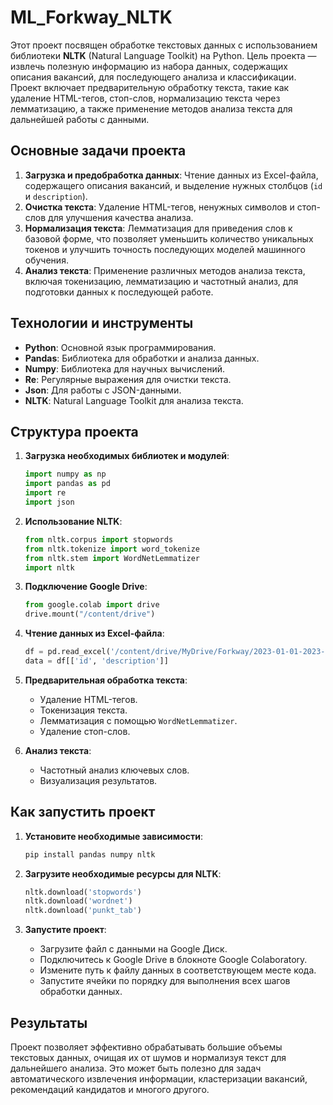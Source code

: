 # ML_Forkway_NLTK

Этот проект посвящен обработке текстовых данных с использованием библиотеки **NLTK** (Natural Language Toolkit) на Python. Цель проекта — извлечь полезную информацию из набора данных, содержащих описания вакансий, для последующего анализа и классификации. Проект включает предварительную обработку текста, такие как удаление HTML-тегов, стоп-слов, нормализацию текста через лемматизацию, а также применение методов анализа текста для дальнейшей работы с данными.

## Основные задачи проекта

1. **Загрузка и предобработка данных**: Чтение данных из Excel-файла, содержащего описания вакансий, и выделение нужных столбцов (`id` и `description`).
2. **Очистка текста**: Удаление HTML-тегов, ненужных символов и стоп-слов для улучшения качества анализа.
3. **Нормализация текста**: Лемматизация для приведения слов к базовой форме, что позволяет уменьшить количество уникальных токенов и улучшить точность последующих моделей машинного обучения.
4. **Анализ текста**: Применение различных методов анализа текста, включая токенизацию, лемматизацию и частотный анализ, для подготовки данных к последующей работе.

## Технологии и инструменты

- **Python**: Основной язык программирования.
- **Pandas**: Библиотека для обработки и анализа данных.
- **Numpy**: Библиотека для научных вычислений.
- **Re**: Регулярные выражения для очистки текста.
- **Json**: Для работы с JSON-данными.
- **NLTK**: Natural Language Toolkit для анализа текста.

## Структура проекта

1. **Загрузка необходимых библиотек и модулей**:
   ```python
   import numpy as np
   import pandas as pd
   import re
   import json
   ```

2. **Использование NLTK**:
   ```python
   from nltk.corpus import stopwords
   from nltk.tokenize import word_tokenize
   from nltk.stem import WordNetLemmatizer
   import nltk
   ```

3. **Подключение Google Drive**:
   ```python
   from google.colab import drive
   drive.mount("/content/drive")
   ```

4. **Чтение данных из Excel-файла**:
   ```python
   df = pd.read_excel('/content/drive/MyDrive/Forkway/2023-01-01-2023-01-10.xlsx')
   data = df[['id', 'description']]
   ```

5. **Предварительная обработка текста**:
   - Удаление HTML-тегов.
   - Токенизация текста.
   - Лемматизация с помощью `WordNetLemmatizer`.
   - Удаление стоп-слов.

6. **Анализ текста**:
   - Частотный анализ ключевых слов.
   - Визуализация результатов.

## Как запустить проект

1. **Установите необходимые зависимости**:
   ```bash
   pip install pandas numpy nltk
   ```

2. **Загрузите необходимые ресурсы для NLTK**:
   ```python
   nltk.download('stopwords')
   nltk.download('wordnet')
   nltk.download('punkt_tab')
   ```

3. **Запустите проект**:
   - Загрузите файл с данными на Google Диск.
   - Подключитесь к Google Drive в блокноте Google Colaboratory.
   - Измените путь к файлу данных в соответствующем месте кода.
   - Запустите ячейки по порядку для выполнения всех шагов обработки данных.

## Результаты

Проект позволяет эффективно обрабатывать большие объемы текстовых данных, очищая их от шумов и нормализуя текст для дальнейшего анализа. Это может быть полезно для задач автоматического извлечения информации, кластеризации вакансий, рекомендаций кандидатов и многого другого.

